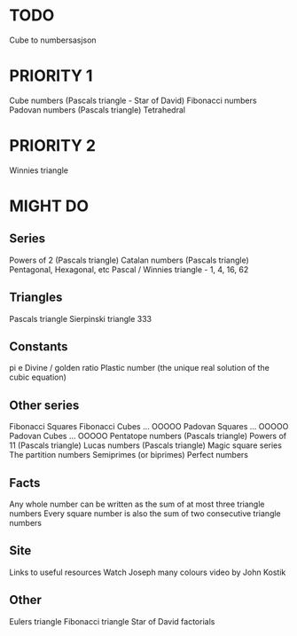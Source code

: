 # TODO

Cube to numbersasjson

# PRIORITY 1

Cube numbers (Pascals triangle - Star of David)
Fibonacci numbers
Padovan numbers (Pascals triangle)
Tetrahedral

# PRIORITY 2

Winnies triangle

# MIGHT DO

## Series

Powers of 2 (Pascals triangle)
Catalan numbers (Pascals triangle)
Pentagonal, Hexagonal, etc
Pascal / Winnies triangle - 1, 4, 16, 62

## Triangles

Pascals triangle
Sierpinski triangle
333

## Constants

pi
e
Divine / golden ratio
Plastic number (the unique real solution of the cubic equation)

## Other series

Fibonacci Squares
Fibonacci Cubes ... OOOOO
Padovan Squares ... OOOOO
Padovan Cubes ... OOOOO
Pentatope numbers (Pascals triangle)
Powers of 11 (Pascals triangle)
Lucas numbers (Pascals triangle)
Magic square series
The partition numbers
Semiprimes (or biprimes)
Perfect numbers

## Facts

Any whole number can be written as the sum of at most three triangle numbers
Every square number is also the sum of two consecutive triangle numbers

## Site

Links to useful resources
Watch Joseph many colours video by John Kostik

## Other

Eulers triangle
Fibonacci triangle
Star of David factorials


